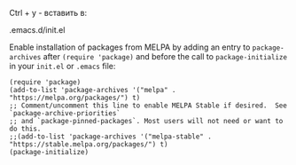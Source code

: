 Ctrl + y - вставить в:

.emacs.d/init.el

Enable installation of packages from MELPA by adding an entry to `package-archives` after `(require 'package)` and before the call to `package-initialize` in your `init.el` or `.emacs` file:

```
(require 'package)
(add-to-list 'package-archives '("melpa" . "https://melpa.org/packages/") t)
;; Comment/uncomment this line to enable MELPA Stable if desired.  See `package-archive-priorities`
;; and `package-pinned-packages`. Most users will not need or want to do this.
;;(add-to-list 'package-archives '("melpa-stable" . "https://stable.melpa.org/packages/") t)
(package-initialize)
```
